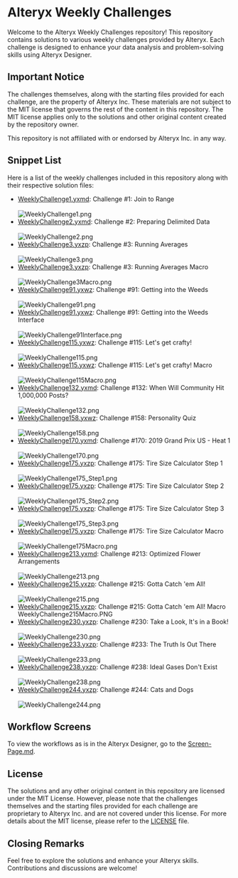 # Alteryx Weekly Challenges

Welcome to the Alteryx Weekly Challenges repository! This repository contains solutions to various weekly challenges provided by Alteryx. Each challenge is designed to enhance your data analysis and problem-solving skills using Alteryx Designer.

## Important Notice

The challenges themselves, along with the starting files provided for each challenge, are the property of Alteryx Inc. These materials are not subject to the MIT license that governs the rest of the content in this repository. The MIT license applies only to the solutions and other original content created by the repository owner.

This repository is not affiliated with or endorsed by Alteryx Inc. in any way.

## Snippet List

Here is a list of the weekly challenges included in this repository along with their respective solution files:
- [WeeklyChallenge1.yxmd](WeeklyChallenge1.yxmd): Challenge #1: Join to Range
<br><br> ![WeeklyChallenge1.png](Workflow-Screens/WeeklyChallenge1.PNG)
- [WeeklyChallenge2.yxmd](WeeklyChallenge2.yxmd): Challenge #2: Preparing Delimited Data
<br><br> ![WeeklyChallenge2.png](Workflow-Screens/WeeklyChallenge2.PNG)
- [WeeklyChallenge3.yxzp](WeeklyChallenge3.yxzp): Challenge #3: Running Averages
<br><br> ![WeeklyChallenge3.png](Workflow-Screens/WeeklyChallenge3.PNG)
- [WeeklyChallenge3.yxzp](WeeklyChallenge3.yxzp): Challenge #3: Running Averages Macro
<br><br> ![WeeklyChallenge3Macro.png](Workflow-Screens/WeeklyChallenge3Macro.PNG)
- [WeeklyChallenge91.yxwz](WeeklyChallenge91.yxwz): Challenge #91: Getting into the Weeds
<br><br> ![WeeklyChallenge91.png](Workflow-Screens/WeeklyChallenge91.PNG)
- [WeeklyChallenge91.yxwz](WeeklyChallenge91.yxwz): Challenge #91: Getting into the Weeds Interface
<br><br> ![WeeklyChallenge91Interface.png](Workflow-Screens/WeeklyChallenge91Interface.PNG)
- [WeeklyChallenge115.yxwz](WeeklyChallenge115.yxwz): Challenge #115: Let's get crafty!
<br><br> ![WeeklyChallenge115.png](Workflow-Screens/WeeklyChallenge115.PNG)
- [WeeklyChallenge115.yxwz](WeeklyChallenge115.yxwz): Challenge #115: Let's get crafty! Macro
<br><br> ![WeeklyChallenge115Macro.png](Workflow-Screens/WeeklyChallenge115Macro.PNG)
- [WeeklyChallenge132.yxmd](WeeklyChallenge132.yxmd): Challenge #132: When Will Community Hit 1,000,000 Posts?
<br><br> ![WeeklyChallenge132.png](Workflow-Screens/WeeklyChallenge132.PNG)
- [WeeklyChallenge158.yxwz](WeeklyChallenge158.yxwz): Challenge #158: Personality Quiz
<br><br> ![WeeklyChallenge158.png](Workflow-Screens/WeeklyChallenge158.PNG)
- [WeeklyChallenge170.yxmd](WeeklyChallenge170): Challenge #170: 2019 Grand Prix US - Heat 1
<br><br> ![WeeklyChallenge170.png](Workflow-Screens/WeeklyChallenge170.PNG)
- [WeeklyChallenge175.yxzp](WeeklyChallenge175.yxzp): Challenge #175: Tire Size Calculator Step 1
<br><br> ![WeeklyChallenge175_Step1.png](Workflow-Screens/WeeklyChallenge175_Step1.PNG)
- [WeeklyChallenge175.yxzp](WeeklyChallenge175.yxzp): Challenge #175: Tire Size Calculator Step 2
<br><br> ![WeeklyChallenge175_Step2.png](Workflow-Screens/WeeklyChallenge175_Step2.PNG)
- [WeeklyChallenge175.yxzp](WeeklyChallenge175.yxzp): Challenge #175: Tire Size Calculator Step 3
<br><br> ![WeeklyChallenge175_Step3.png](Workflow-Screens/WeeklyChallenge175_Step3.PNG)
- [WeeklyChallenge175.yxzp](WeeklyChallenge175.yxzp): Challenge #175: Tire Size Calculator Macro
<br><br> ![WeeklyChallenge175Macro.png](Workflow-Screens/WeeklyChallenge175Macro.PNG)
- [WeeklyChallenge213.yxmd](WeeklyChallenge213.yxmd): Challenge #213: Optimized Flower Arrangements
<br><br> ![WeeklyChallenge213.png](Workflow-Screens/WeeklyChallenge213.PNG)
- [WeeklyChallenge215.yxzp](WeeklyChallenge215.yxzp): Challenge #215: Gotta Catch 'em All!
<br><br> ![WeeklyChallenge215.png](Workflow-Screens/WeeklyChallenge215.PNG)
- [WeeklyChallenge215.yxzp](WeeklyChallenge215.yxzp): Challenge #215: Gotta Catch 'em All! Macro WeeklyChallenge215Macro.PNG
- [WeeklyChallenge230.yxzp](WeeklyChallenge230.yxzp): Challenge #230: Take a Look, It's in a Book!
<br><br> ![WeeklyChallenge230.png](Workflow-Screens/WeeklyChallenge230.PNG)
- [WeeklyChallenge233.yxzp](WeeklyChallenge233.yxzp): Challenge #233: The Truth Is Out There
<br><br> ![WeeklyChallenge233.png](Workflow-Screens/WeeklyChallenge233.PNG)
- [WeeklyChallenge238.yxzp](WeeklyChallenge238.yxzp): Challenge #238: Ideal Gases Don't Exist
<br><br> ![WeeklyChallenge238.png](Workflow-Screens/WeeklyChallenge238.PNG)
- [WeeklyChallenge244.yxzp](WeeklyChallenge244.yxzp): Challenge #244: Cats and Dogs
<br><br> ![WeeklyChallenge244.png](Workflow-Screens/WeeklyChallenge244.PNG)

## Workflow Screens

To view the workflows as is in the Alteryx Designer, go to the [Screen-Page.md](Workflow-Screens/Screen-Page.md).

## License
The solutions and any other original content in this repository are licensed under the MIT License. However, please note that the challenges themselves and the starting files provided for each challenge are proprietary to Alteryx Inc. and are not covered under this license. For more details about the MIT license, please refer to the [LICENSE](LICENSE) file.

## Closing Remarks

Feel free to explore the solutions and enhance your Alteryx skills. Contributions and discussions are welcome!
